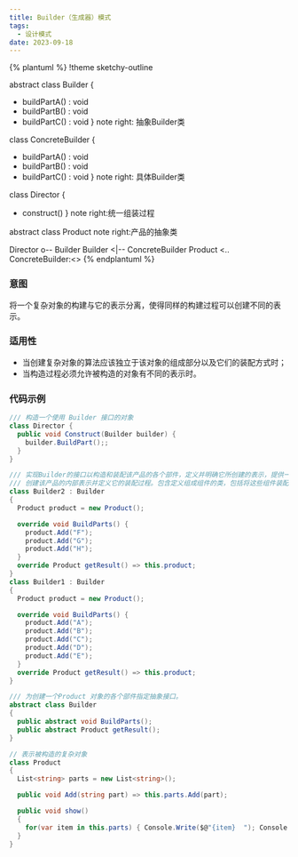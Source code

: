 ```yaml
---
title: Builder（生成器）模式
tags: 
  - 设计模式
date: 2023-09-18
---
```


{% plantuml %}
!theme sketchy-outline

abstract class Builder
{
  + buildPartA() : void
  + buildPartB() : void
  + buildPartC() : void
}
note right: 抽象Builder类

class ConcreteBuilder
{
  + buildPartA() : void
  + buildPartB() : void
  + buildPartC() : void
}
note right: 具体Builder类

class Director
{
  + construct()
}
note right:统一组装过程

abstract class Product
note right:产品的抽象类

Director o-- Builder
Builder <|-- ConcreteBuilder
Product <.. ConcreteBuilder:<<use>>
{% endplantuml %}

### 意图
将一个复杂对象的构建与它的表示分离，使得同样的构建过程可以创建不同的表示。

### 适用性
* 当创建复杂对象的算法应该独立于该对象的组成部分以及它们的装配方式时；
* 当构造过程必须允许被构造的对象有不同的表示时。
### 代码示例
```c#
/// 构造一个使用 Builder 接口的对象
class Director {
  public void Construct(Builder builder) {
    builder.BuildPart();;
  }
}

/// 实现Builder的接口以构造和装配该产品的各个部件，定义并明确它所创建的表示，提供一个检索产品的接口。
/// 创建该产品的内部表示并定义它的装配过程。包含定义组成组件的类，包括将这些组件装配成最终产品的接口。
class Builder2 : Builder
{
  Product product = new Product();

  override void BuildParts() {
    product.Add("F");
    product.Add("G");
    product.Add("H");
  }
  override Product getResult() => this.product;
}
class Builder1 : Builder
{
  Product product = new Product();

  override void BuildParts() {
    product.Add("A");
    product.Add("B");
    product.Add("C");
    product.Add("D");
    product.Add("E");
  }
  override Product getResult() => this.product;
}

/// 为创建一个Product 对象的各个部件指定抽象接口。
abstract class Builder
{
  public abstract void BuildParts();
  public abstract Product getResult();
}

// 表示被构造的复杂对象
class Product
{
  List<string> parts = new List<string>();

  public void Add(string part) => this.parts.Add(part);

  public void show() 
  {
    for(var item in this.parts) { Console.Write($@"{item}  "); Console.WriteLine(); }
  }
}

```